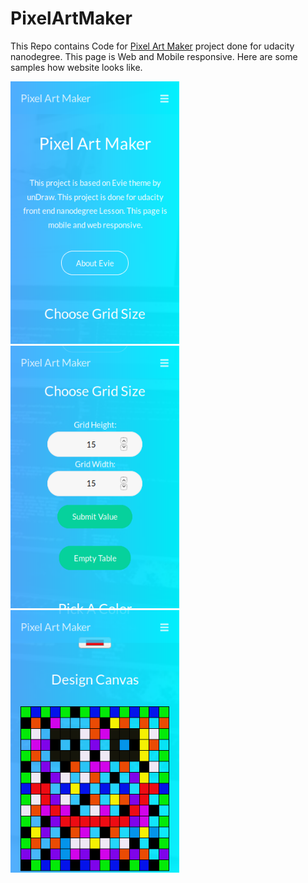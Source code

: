 # PixelArtMaker
This Repo contains Code for [Pixel Art Maker](http://logan1x.me/PixelArtMaker/) project done for udacity nanodegree.
This page is Web and Mobile responsive.
Here are some samples how website looks like.

<img src="images/pam_mobile1.png"  height = "420" width="270">   <img src="images/pam_mobile2.png" height = "420" width="270">   <img src="images/pma_mobile3.png" height = "420" width="270">
